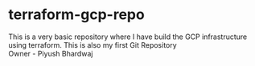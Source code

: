 # terraform-gcp-repo
This is a very basic repository where I have build the GCP infrastructure using terraform. This is also my first Git Repository
<br>
Owner - Piyush Bhardwaj
